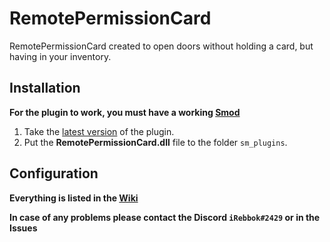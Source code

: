 # RemotePermissionCard
RemotePermissionCard created to open doors without holding a card, but having in your inventory.

## Installation
**For the plugin to work, you must have a working [Smod](https://github.com/Grover-c13/Smod2)**
1. Take the [latest version](https://github.com/iRebbok/RemotePermissionCard/releases/latest) of the plugin.
2. Put the **RemotePermissionCard.dll** file to the folder `sm_plugins`.

## Configuration
**Everything is listed in the [Wiki](https://github.com/iRebbok/RemotePermissionCard/wiki)**

**In case of any problems please contact the Discord `iRebbok#2429` or in the Issues**
